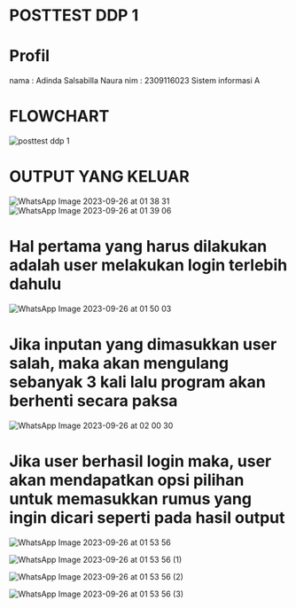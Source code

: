 # POSTTEST DDP 1
# Profil
nama : Adinda Salsabilla Naura
nim : 2309116023
Sistem informasi A

# FLOWCHART
![posttest ddp 1](https://github.com/salsabllanr/DDP/assets/144398756/46da181a-015c-4b4b-84c3-840311cda24b)

# OUTPUT YANG KELUAR
![WhatsApp Image 2023-09-26 at 01 38 31](https://github.com/salsabllanr/DDP/assets/144398756/00d999fb-09ae-46c4-8386-b8e4aa25eea3)
![WhatsApp Image 2023-09-26 at 01 39 06](https://github.com/salsabllanr/DDP/assets/144398756/2f242a23-d401-4d36-941d-eb5e15157119)

# Hal pertama yang harus dilakukan adalah user melakukan login terlebih dahulu

![WhatsApp Image 2023-09-26 at 01 50 03](https://github.com/salsabllanr/DDP/assets/144398756/e52a0e60-1d50-4050-bb46-7c499c8cb713)

# Jika inputan yang dimasukkan user salah, maka akan mengulang sebanyak 3 kali lalu program akan berhenti secara paksa
![WhatsApp Image 2023-09-26 at 02 00 30](https://github.com/salsabllanr/DDP/assets/144398756/d942d337-0b89-4a35-be64-b2381645c729)

# Jika user berhasil login maka, user akan mendapatkan opsi pilihan untuk memasukkan rumus yang ingin dicari seperti pada hasil output

![WhatsApp Image 2023-09-26 at 01 53 56](https://github.com/salsabllanr/DDP/assets/144398756/50fb8dac-e25a-4eca-991e-3fcbaa805028)

![WhatsApp Image 2023-09-26 at 01 53 56 (1)](https://github.com/salsabllanr/DDP/assets/144398756/0c891168-2163-4207-8f7b-f4e9e65fc139)

![WhatsApp Image 2023-09-26 at 01 53 56 (2)](https://github.com/salsabllanr/DDP/assets/144398756/07a31ede-33e8-43a3-8c2c-94f7157f79fd)


![WhatsApp Image 2023-09-26 at 01 53 56 (3)](https://github.com/salsabllanr/DDP/assets/144398756/4bd2eb4b-ae22-403c-b2f1-14adab5ebdcd)

